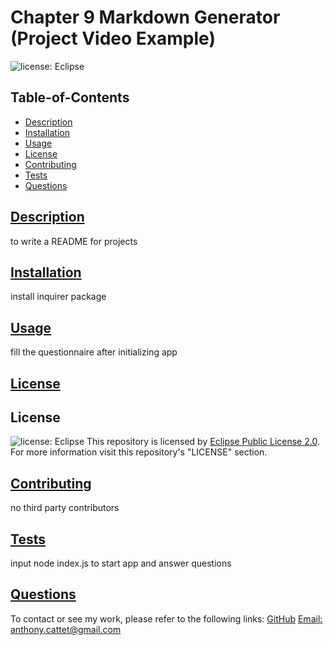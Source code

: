 # Chapter 9 Markdown Generator (Project Video Example)
  ![license: Eclipse](https://img.shields.io/badge/license-Eclipse-blue)
  ## Table-of-Contents
  * [Description](#description)
  * [Installation](#installation)
  * [Usage](#usage)
  * [License](#license)
  * [Contributing](#contributing)
  * [Tests](#tests)
  * [Questions](#questions)
  
  ## [Description](#table-of-contents)
  to write a README for projects
  ## [Installation](#table-of-contents)
  install inquirer package
  ## [Usage](#table-of-contents)
  fill the questionnaire after initializing app
  ## [License](#table-of-contents)
  
## License
![license: Eclipse](https://img.shields.io/badge/license-Eclipse-blue)
This repository is licensed by [Eclipse Public License 2.0](https://www.eclipse.org/legal/epl-2.0/). For more information visit this repository's "LICENSE" section.

  ## [Contributing](#table-of-contents)
  no third party contributors 
  
  ## [Tests](#table-of-contents)
  input node index.js to start app and answer questions
  ## [Questions](#table-of-contents)
  To contact or see my work, please refer to the following links:
  [GitHub](https://github.com/acattet)
  [Email: anthony.cattet@gmail.com](mailto:anthony.cattet@gmail.com)
